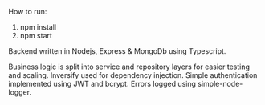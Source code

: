 How to run:
1. npm install
2. npm start


Backend written in Nodejs, Express & MongoDb using Typescript. 

Business logic is split into service and repository layers for easier testing and scaling. Inversify used for dependency injection. Simple authentication implemented using JWT and bcrypt. Errors logged using simple-node-logger. 
